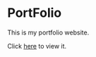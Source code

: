 # PortFolio
This is my portfolio website.

Click [here](https://deytulsi18.github.io/PortFolio/) to view it.
